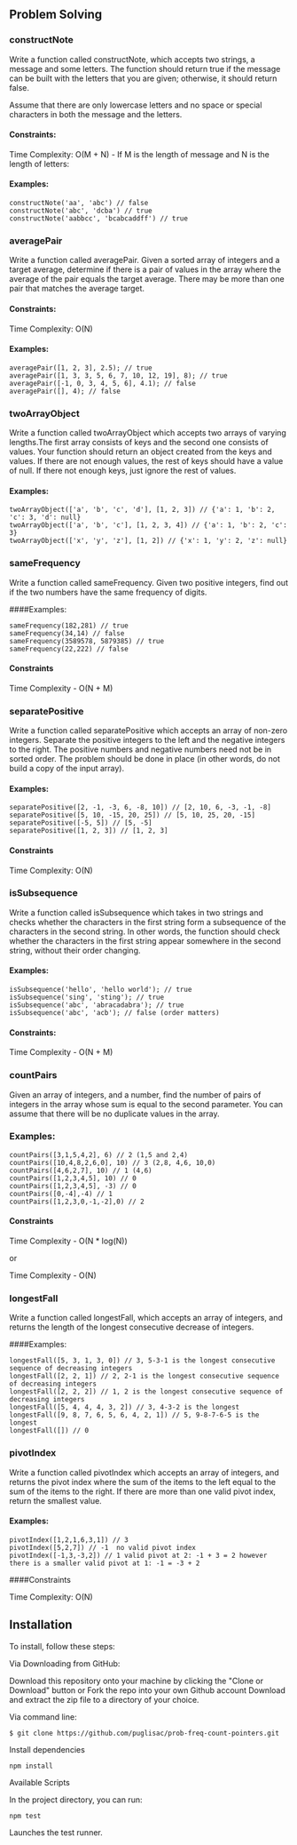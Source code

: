 ## Problem Solving

### constructNote
Write a function called constructNote, which accepts two strings, a message and some letters. The function should return true if the message can be built with the letters that you are given; otherwise, it should return false.

Assume that there are only lowercase letters and no space or special characters in both the message and the letters.

#### Constraints:

Time Complexity: O(M + N) - If M is the length of message and N is the length of letters:

#### Examples:

```
constructNote('aa', 'abc') // false
constructNote('abc', 'dcba') // true
constructNote('aabbcc', 'bcabcaddff') // true
```
### averagePair
Write a function called averagePair. Given a sorted array of integers and a target average, determine if there is a pair of values in the array where the average of the pair equals the target average. There may be more than one pair that matches the average target.


#### Constraints:

Time Complexity: O(N)

#### Examples:

```
averagePair([1, 2, 3], 2.5); // true
averagePair([1, 3, 3, 5, 6, 7, 10, 12, 19], 8); // true
averagePair([-1, 0, 3, 4, 5, 6], 4.1); // false
averagePair([], 4); // false
```

### twoArrayObject
Write a function called twoArrayObject which accepts two arrays of varying lengths.The first array consists of keys and the second one consists of values. Your function should return an object created from the keys and values. If there are not enough values, the rest of keys should have a value of null. If there not enough keys, just ignore the rest of values.

#### Examples:

```
twoArrayObject(['a', 'b', 'c', 'd'], [1, 2, 3]) // {'a': 1, 'b': 2, 'c': 3, 'd': null}
twoArrayObject(['a', 'b', 'c'], [1, 2, 3, 4]) // {'a': 1, 'b': 2, 'c': 3}
twoArrayObject(['x', 'y', 'z'], [1, 2]) // {'x': 1, 'y': 2, 'z': null}
```

### sameFrequency
Write a function called sameFrequency. Given two positive integers, find out if the two numbers have the same frequency of digits.

####Examples:

```
sameFrequency(182,281) // true
sameFrequency(34,14) // false
sameFrequency(3589578, 5879385) // true
sameFrequency(22,222) // false
```

#### Constraints

Time Complexity - O(N + M)

### separatePositive
Write a function called separatePositive which accepts an array of non-zero integers. Separate the positive integers to the left and the negative integers to the right. The positive numbers and negative numbers need not be in sorted order. The problem should be done in place (in other words, do not build a copy of the input array).

#### Examples:

```
separatePositive([2, -1, -3, 6, -8, 10]) // [2, 10, 6, -3, -1, -8]
separatePositive([5, 10, -15, 20, 25]) // [5, 10, 25, 20, -15]
separatePositive([-5, 5]) // [5, -5]
separatePositive([1, 2, 3]) // [1, 2, 3]
```

#### Constraints

Time Complexity: O(N)

### isSubsequence
Write a function called isSubsequence which takes in two strings and checks whether the characters in the first string form a subsequence of the characters in the second string. In other words, the function should check whether the characters in the first string appear somewhere in the second string, without their order changing.

#### Examples:

```
isSubsequence('hello', 'hello world'); // true
isSubsequence('sing', 'sting'); // true
isSubsequence('abc', 'abracadabra'); // true
isSubsequence('abc', 'acb'); // false (order matters)
```
#### Constraints:

Time Complexity - O(N + M)

### countPairs
Given an array of integers, and a number, find the number of pairs of integers in the array whose sum is equal to the second parameter. You can assume that there will be no duplicate values in the array.

### Examples:

```
countPairs([3,1,5,4,2], 6) // 2 (1,5 and 2,4)
countPairs([10,4,8,2,6,0], 10) // 3 (2,8, 4,6, 10,0)
countPairs([4,6,2,7], 10) // 1 (4,6)
countPairs([1,2,3,4,5], 10) // 0
countPairs([1,2,3,4,5], -3) // 0
countPairs([0,-4],-4) // 1
countPairs([1,2,3,0,-1,-2],0) // 2
```

#### Constraints

Time Complexity - O(N * log(N))

or

Time Complexity - O(N)


### longestFall
Write a function called longestFall, which accepts an array of integers, and returns the length of the longest consecutive decrease of integers.

####Examples:

```
longestFall([5, 3, 1, 3, 0]) // 3, 5-3-1 is the longest consecutive sequence of decreasing integers
longestFall([2, 2, 1]) // 2, 2-1 is the longest consecutive sequence of decreasing integers
longestFall([2, 2, 2]) // 1, 2 is the longest consecutive sequence of decreasing integers
longestFall([5, 4, 4, 4, 3, 2]) // 3, 4-3-2 is the longest
longestFall([9, 8, 7, 6, 5, 6, 4, 2, 1]) // 5, 9-8-7-6-5 is the longest
longestFall([]) // 0
```

### pivotIndex
Write a function called pivotIndex which accepts an array of integers, and returns the pivot index where the sum of the items to the left equal to the sum of the items to the right. If there are more than one valid pivot index, return the smallest value.

#### Examples:

```
pivotIndex([1,2,1,6,3,1]) // 3
pivotIndex([5,2,7]) // -1  no valid pivot index
pivotIndex([-1,3,-3,2]) // 1 valid pivot at 2: -1 + 3 = 2 however there is a smaller valid pivot at 1: -1 = -3 + 2
```

####Constraints

Time Complexity: O(N)

## Installation
To install, follow these steps:

Via Downloading from GitHub:

Download this repository onto your machine by clicking the "Clone or Download" button or Fork the repo into your own Github account
Download and extract the zip file to a directory of your choice.  

Via command line:

`$ git clone https://github.com/puglisac/prob-freq-count-pointers.git`  

Install dependencies

`npm install`  

Available Scripts  

In the project directory, you can run:    

`npm test`

Launches the test runner.